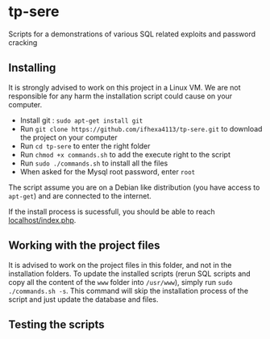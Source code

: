 # tp-sere

Scripts for a demonstrations of various SQL related exploits and password cracking

## Installing 
It is strongly advised to work on this project in a Linux VM. We are not responsible for any harm the installation script could cause on your computer.

- Install git : `sudo apt-get install git`
- Run `git clone https://github.com/ifhexa4113/tp-sere.git` to download the project on your computer
- Run `cd tp-sere` to enter the right folder
- Run `chmod +x commands.sh` to add the execute right to the script
- Run `sudo ./commands.sh` to install all the files
- When asked for the Mysql root password, enter `root`

The script assume you are on a Debian like distribution (you have access to `apt-get`) and are connected to the internet.

If the install process is sucessfull, you should be able to reach [localhost/index.php](http://localhost/index.php).

## Working with the project files
It is advised to work on the project files in this folder, and not in the installation folders. To update the installed scripts (rerun SQL scripts and copy all the content of the `www` folder into `/usr/www`), simply run `sudo ./commands.sh -s`. This command will skip the installation process of the script and just update the database and files.

## Testing the scripts
